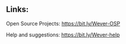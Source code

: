 ## Links:

Open Source Projects: https://bit.ly/Wever-OSP

Help and suggestions: https://bit.ly/Wever-help
